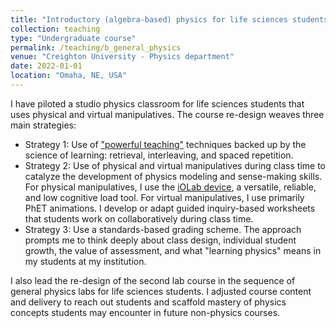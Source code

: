 ```yaml
---
title: "Introductory (algebra-based) physics for life sciences students"
collection: teaching
type: "Undergraduate course"
permalink: /teaching/b_general_physics
venue: "Creighton University - Physics department"
date: 2022-01-01
location: "Omaha, NE, USA"
---
```


I have piloted a studio physics classroom for life sciences students that uses physical and virtual manipulatives. The course re-design weaves three main strategies:

* Strategy 1: Use of ["powerful teaching"](https://www.powerfulteaching.org/) techniques backed up by the science of learning: retrieval, interleaving, and spaced repetition.
* Strategy 2: Use of physical and virtual manipulatives during class time to catalyze the development of physics modeling and sense-making skills. For physical manipulatives, I use the [iOLab device](http://www.iolab.science/), a versatile, reliable, and low cognitive load tool. For virtual manipulatives, I use primarily PhET animations. I develop or adapt guided inquiry-based worksheets that students work on collaboratively during class time. 
* Strategy 3: Use a standards-based grading scheme. The approach prompts me to think deeply about class design, individual student growth, the value of assessment, and what "learning physics" means in my students at my institution. 

I also lead the re-design of the second lab course in the sequence of general physics labs for life sciences students. I adjusted course content and delivery to reach out students and scaffold mastery of physics concepts students may encounter in future non-physics courses.
